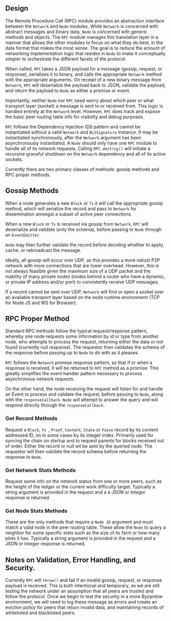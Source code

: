 ## Design

The Remote Procedure Call (RPC) module provides an abstraction interface between the `Network` and `Node` modules. While `Network` is concerned with abstract messages and binary data, `Node` is concerned with generic methods and objects. The `RPC` module manages this translation layer in a manner that allows the other modules to focus on what they do best, in the data format that makes the most sense. The goal is to reduce the amount of networking implementation logic that resides in `Node` to make it conceptually simpler to orchestrate the different facets of the protocol.

When called, `RPC` takes a JSON payload for a message (gossip, request, or response), serializes it to binary, and calls the appropriate `Network` method with the appropriate arguments. On receipt of a new binary message from `Network`, `RPC` will deserialize the payload back to JSON, validate the payload, and return the payload to `Node` as either a promise or event.

Importantly, neither `Node` nor `RPC` need worry about which peer or what transport layer (socket) a message is sent to or received from. This logic is handled entirely at the `Network` level. However, `RPC` does track and expose the basic peer routing table info for visibility and debug purposes.

`RPC` follows the Dependency Injection (DI) pattern and cannot be instantiated without a valid `Network` and `BLSSignature` instance. It may be instantiated synchronously, after the `Network` argument has been asynchronously instantiated. A `Node` should only have one `RPC` module to handle all of its network requests. Calling `RPC.destroy()` will initiate a recursive graceful shutdown on the `Network` dependency and all of its active sockets.

Currently there are two primary classes of methods: gossip methods and RPC proper methods.

## Gossip Methods

When a node generates a new `Block` or `Tx` it will call the appropriate gossip method, which will serialize the record and pass to `Network` for dissemination amongst a subset of active peer connections.

When a new `Block` or `Tx` is received via gossip from `Network`, `RPC` will deserialize and validate (only the schema), before passing to `Node` through an `EventEmitter`.

`Node` may then further validate the record before deciding whether to apply, cache, or rebroadcast the message.

Ideally, all gossip will occur over UDP, as this provides a more robust P2P network with more connections that are lower overhead. However, this is not always feasible given the maximum size of a UDP packet and the inability of many private nodes (nodes behind a router who have a dynamic, or private IP address and/or port) to consistently receive UDP messages.

If a record cannot be sent over UDP, `Network` will find or open a socket over an available transport layer based on the node runtime environment (TCP for Node JS and WS for Browser).

## RPC Proper Method

Standard RPC methods follow the typical request/response pattern, whereby one node requests some information by id or type from another node, who attempts to process the request, returning either the data or not found (currently null response). The requestor then validates the schema of the response before passing up to `Node` to do with as it pleases.

`RPC` follows the `Network` promise response pattern, so that if or when a response is received, it will be returned to `RPC` method as a promise. This greatly simplifies the event handler pattern necessary to process asynchronous network requests.

On the other hand, the node receiving the request will listen for and handle an Event to process and validate the request, before passing to `Node`, along with the `responseCallback`. `Node` will attempt to answer the query and will respond directly through the `responseCallback`.

### Get Record Methods

Request a `Block`, `Tx `, `Proof`, `Content`, `State` or `Piece` record by its content addressed ID, on in some cases by its integer index. Primarily used for syncing the chain on startup and to request parents for blocks received out of order. Either the record or null wil be sent by the queried node. The requestor will then validate the record schema before returning the response to `Node`.

### Get Network Stats Methods

Request some info on the network status from one or more peers, such as the height of the ledger or the current work difficulty target. Typically a string argument is provided in the request and a a JSON or Integer response is returned.

### Get Node Stats Methods

These are the only methods that require a `Node ID` argument and must match a valid node in the peer routing table. These allow the `Node` to query a neighbor for some specific stats such as the size of its farm or how many plots it has. Typically a string argument is provided in the request and a JSON or Integer response is returned.

## Notes on Validation, Error Handling, and Security.

Currently `RPC` will `throw()` and fail if an invalid gossip, request, or response payload is received. This is both intentional and temporary, as we are still testing the network under an assumption that all peers are trusted and follow the protocol. Once we begin to test the security in a more Byzantine environment, we will need to log these message as errors and create an eviction policy for peers that return invalid data, and maintaining records of whitelisted and blacklisted peers.

